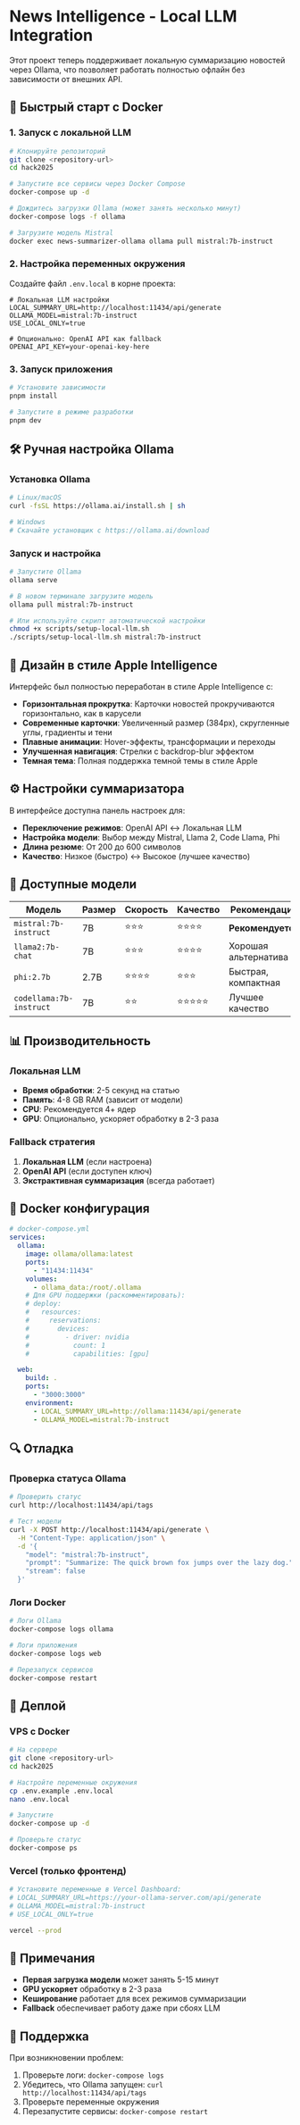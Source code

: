 # News Intelligence - Local LLM Integration

Этот проект теперь поддерживает локальную суммаризацию новостей через Ollama, что позволяет работать полностью офлайн без зависимости от внешних API.

## 🚀 Быстрый старт с Docker

### 1. Запуск с локальной LLM

```bash
# Клонируйте репозиторий
git clone <repository-url>
cd hack2025

# Запустите все сервисы через Docker Compose
docker-compose up -d

# Дождитесь загрузки Ollama (может занять несколько минут)
docker-compose logs -f ollama

# Загрузите модель Mistral
docker exec news-summarizer-ollama ollama pull mistral:7b-instruct
```

### 2. Настройка переменных окружения

Создайте файл `.env.local` в корне проекта:

```env
# Локальная LLM настройки
LOCAL_SUMMARY_URL=http://localhost:11434/api/generate
OLLAMA_MODEL=mistral:7b-instruct
USE_LOCAL_ONLY=true

# Опционально: OpenAI API как fallback
OPENAI_API_KEY=your-openai-key-here
```

### 3. Запуск приложения

```bash
# Установите зависимости
pnpm install

# Запустите в режиме разработки
pnpm dev
```

## 🛠 Ручная настройка Ollama

### Установка Ollama

```bash
# Linux/macOS
curl -fsSL https://ollama.ai/install.sh | sh

# Windows
# Скачайте установщик с https://ollama.ai/download
```

### Запуск и настройка

```bash
# Запустите Ollama
ollama serve

# В новом терминале загрузите модель
ollama pull mistral:7b-instruct

# Или используйте скрипт автоматической настройки
chmod +x scripts/setup-local-llm.sh
./scripts/setup-local-llm.sh mistral:7b-instruct
```

## 🎨 Дизайн в стиле Apple Intelligence

Интерфейс был полностью переработан в стиле Apple Intelligence с:

- **Горизонтальная прокрутка**: Карточки новостей прокручиваются горизонтально, как в карусели
- **Современные карточки**: Увеличенный размер (384px), скругленные углы, градиенты и тени
- **Плавные анимации**: Hover-эффекты, трансформации и переходы
- **Улучшенная навигация**: Стрелки с backdrop-blur эффектом
- **Темная тема**: Полная поддержка темной темы в стиле Apple

## ⚙️ Настройки суммаризатора

В интерфейсе доступна панель настроек для:

- **Переключение режимов**: OpenAI API ↔ Локальная LLM
- **Настройка модели**: Выбор между Mistral, Llama 2, Code Llama, Phi
- **Длина резюме**: От 200 до 600 символов
- **Качество**: Низкое (быстро) ↔ Высокое (лучшее качество)

## 🔧 Доступные модели

| Модель | Размер | Скорость | Качество | Рекомендация |
|--------|--------|----------|----------|--------------|
| `mistral:7b-instruct` | 7B | ⭐⭐⭐ | ⭐⭐⭐⭐ | **Рекомендуется** |
| `llama2:7b-chat` | 7B | ⭐⭐⭐ | ⭐⭐⭐⭐ | Хорошая альтернатива |
| `phi:2.7b` | 2.7B | ⭐⭐⭐⭐ | ⭐⭐⭐ | Быстрая, компактная |
| `codellama:7b-instruct` | 7B | ⭐⭐ | ⭐⭐⭐⭐⭐ | Лучшее качество |

## 📊 Производительность

### Локальная LLM
- **Время обработки**: 2-5 секунд на статью
- **Память**: 4-8 GB RAM (зависит от модели)
- **CPU**: Рекомендуется 4+ ядер
- **GPU**: Опционально, ускоряет обработку в 2-3 раза

### Fallback стратегия
1. **Локальная LLM** (если настроена)
2. **OpenAI API** (если доступен ключ)
3. **Экстрактивная суммаризация** (всегда работает)

## 🐳 Docker конфигурация

```yaml
# docker-compose.yml
services:
  ollama:
    image: ollama/ollama:latest
    ports:
      - "11434:11434"
    volumes:
      - ollama_data:/root/.ollama
    # Для GPU поддержки (раскомментировать):
    # deploy:
    #   resources:
    #     reservations:
    #       devices:
    #         - driver: nvidia
    #           count: 1
    #           capabilities: [gpu]

  web:
    build: .
    ports:
      - "3000:3000"
    environment:
      - LOCAL_SUMMARY_URL=http://ollama:11434/api/generate
      - OLLAMA_MODEL=mistral:7b-instruct
```

## 🔍 Отладка

### Проверка статуса Ollama

```bash
# Проверить статус
curl http://localhost:11434/api/tags

# Тест модели
curl -X POST http://localhost:11434/api/generate \
  -H "Content-Type: application/json" \
  -d '{
    "model": "mistral:7b-instruct",
    "prompt": "Summarize: The quick brown fox jumps over the lazy dog.",
    "stream": false
  }'
```

### Логи Docker

```bash
# Логи Ollama
docker-compose logs ollama

# Логи приложения
docker-compose logs web

# Перезапуск сервисов
docker-compose restart
```

## 🚀 Деплой

### VPS с Docker

```bash
# На сервере
git clone <repository-url>
cd hack2025

# Настройте переменные окружения
cp .env.example .env.local
nano .env.local

# Запустите
docker-compose up -d

# Проверьте статус
docker-compose ps
```

### Vercel (только фронтенд)

```bash
# Установите переменные в Vercel Dashboard:
# LOCAL_SUMMARY_URL=https://your-ollama-server.com/api/generate
# OLLAMA_MODEL=mistral:7b-instruct
# USE_LOCAL_ONLY=true

vercel --prod
```

## 📝 Примечания

- **Первая загрузка модели** может занять 5-15 минут
- **GPU ускоряет** обработку в 2-3 раза
- **Кеширование** работает для всех режимов суммаризации
- **Fallback** обеспечивает работу даже при сбоях LLM

## 🤝 Поддержка

При возникновении проблем:

1. Проверьте логи: `docker-compose logs`
2. Убедитесь, что Ollama запущен: `curl http://localhost:11434/api/tags`
3. Проверьте переменные окружения
4. Перезапустите сервисы: `docker-compose restart`

